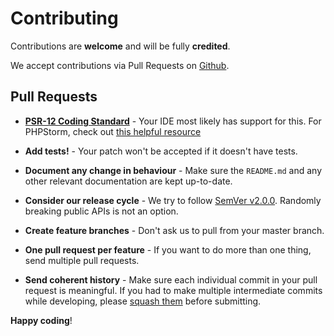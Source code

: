 # Contributing

Contributions are **welcome** and will be fully **credited**.

We accept contributions via Pull Requests on [Github](https://github.com/lukeraymonddowning/poser).


## Pull Requests

- **[PSR-12 Coding Standard](https://www.php-fig.org/psr/psr-12/)** - Your IDE most likely has support for this. For PHPStorm, check out [this helpful resource](https://blog.jetbrains.com/phpstorm/2019/11/phpstorm-2019-3-release/#psr)

- **Add tests!** - Your patch won't be accepted if it doesn't have tests.

- **Document any change in behaviour** - Make sure the `README.md` and any other relevant documentation are kept up-to-date.

- **Consider our release cycle** - We try to follow [SemVer v2.0.0](http://semver.org/). Randomly breaking public APIs is not an option.

- **Create feature branches** - Don't ask us to pull from your master branch.

- **One pull request per feature** - If you want to do more than one thing, send multiple pull requests.

- **Send coherent history** - Make sure each individual commit in your pull request is meaningful. If you had to make multiple intermediate commits while developing, please [squash them](http://www.git-scm.com/book/en/v2/Git-Tools-Rewriting-History#Changing-Multiple-Commit-Messages) before submitting.


**Happy coding**!
